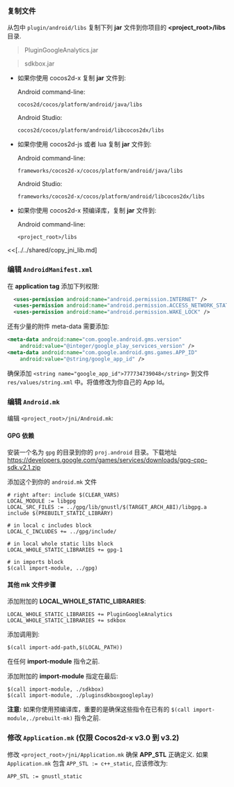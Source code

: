 ### 复制文件
从包中 `plugin/android/libs` 复制下列 __jar__ 文件到你项目的 __<project_root>/libs__ 目录.

> PluginGoogleAnalytics.jar

> sdkbox.jar


* 如果你使用 cocos2d-x 复制 __jar__ 文件到:

	Android command-line:
	```
	cocos2d/cocos/platform/android/java/libs
	```

	Android Studio:
	```
	cocos2d/cocos/platform/android/libcocos2dx/libs
	```

* 如果你使用 cocos2d-js 或者 lua 复制 __jar__ 文件到:

	Android command-line:
	```
	frameworks/cocos2d-x/cocos/platform/android/java/libs
	```

	Android Studio:
	```
	frameworks/cocos2d-x/cocos/platform/android/libcocos2dx/libs
	```

* 如果你使用 cocos2d-x 预编译库，复制 __jar__ 文件到:

	Android command-line:
	```
	<project_root>/libs
	```

<<[../../shared/copy_jni_lib.md]


### 编辑 `AndroidManifest.xml`
在 __application tag__ 添加下列权限:
```xml
  <uses-permission android:name="android.permission.INTERNET" />
  <uses-permission android:name="android.permission.ACCESS_NETWORK_STATE" />
  <uses-permission android:name="android.permission.WAKE_LOCK" />
```

还有少量的附件 meta-data 需要添加:
```xml
<meta-data android:name="com.google.android.gms.version"
    android:value="@integer/google_play_services_version" />
<meta-data android:name="com.google.android.gms.games.APP_ID"
    android:value="@string/google_app_id" />
```

确保添加 `<string name="google_app_id">777734739048</string>` 到文件 `res/values/string.xml` 中。将值修改为你自己的 App Id。

### 编辑 `Android.mk`

编辑 `<project_root>/jni/Android.mk`:

#### GPG 依赖

安装一个名为 `gpg` 的目录到你的 `proj.android` 目录。下载地址 https://developers.google.com/games/services/downloads/gpg-cpp-sdk.v2.1.zip

添加这个到你的 `android.mk` 文件

```
# right after: include $(CLEAR_VARS)
LOCAL_MODULE := libgpg
LOCAL_SRC_FILES := ../gpg/lib/gnustl/$(TARGET_ARCH_ABI)/libgpg.a
include $(PREBUILT_STATIC_LIBRARY)

# in local c includes block
LOCAL_C_INCLUDES += ../gpg/include/

# in local whole static libs block
LOCAL_WHOLE_STATIC_LIBRARIES += gpg-1

# in imports block
$(call import-module, ../gpg)
```

#### 其他 mk 文件步骤

添加附加的 __LOCAL_WHOLE_STATIC_LIBRARIES__:
```
LOCAL_WHOLE_STATIC_LIBRARIES += PluginGoogleAnalytics
LOCAL_WHOLE_STATIC_LIBRARIES += sdkbox
```

添加调用到:
```
$(call import-add-path,$(LOCAL_PATH))
```
在任何 __import-module__ 指令之前.

添加附加的 __import-module__ 指定在最后:
```
$(call import-module, ./sdkbox)
$(call import-module, ./pluginsdkboxgoogleplay)
```

  __注意:__ 如果你使用预编译库，重要的是确保这些指令在已有的 `$(call import-module,./prebuilt-mk)` 指令之前.

### 修改 `Application.mk` (仅限 Cocos2d-x v3.0 到 v3.2)
修改 `<project_root>/jni/Application.mk` 确保 __APP_STL__ 正确定义. 如果 `Application.mk` 包含 `APP_STL := c++_static`, 应该修改为:
```
APP_STL := gnustl_static
```
